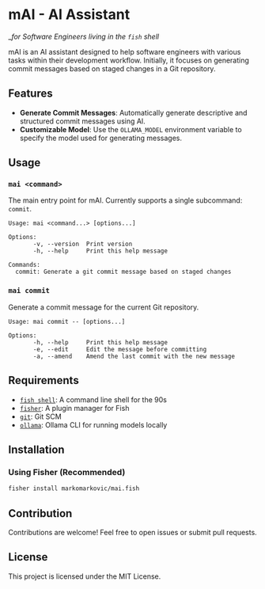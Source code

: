 # mAI - AI Assistant

__for Software Engineers living in the `fish` shell_

mAI is an AI assistant designed to help software engineers with various tasks within their development workflow. Initially, it focuses on generating commit messages based on staged changes in a Git repository.

## Features

- **Generate Commit Messages**: Automatically generate descriptive and structured commit messages using AI.
- **Customizable Model**: Use the `OLLAMA_MODEL` environment variable to specify the model used for generating messages.

## Usage

### `mai <command>`

The main entry point for mAI. Currently supports a single subcommand: `commit`.

```
Usage: mai <command...> [options...]

Options:
       -v, --version  Print version
       -h, --help     Print this help message

Commands:
  commit: Generate a git commit message based on staged changes
```

### `mai commit`

Generate a commit message for the current Git repository.

```
Usage: mai commit -- [options...]

Options:
       -h, --help     Print this help message
       -e, --edit     Edit the message before committing
       -a, --amend    Amend the last commit with the new message
```

## Requirements

- [`fish shell`](https://fishshell.com/): A command line shell for the 90s
- [`fisher`](https://github.com/jorgebucaran/fisher): A plugin manager for Fish
- [`git`](https://git-scm.com/): Git SCM
- [`ollama`](https://ollama.com/): Ollama CLI for running models locally

## Installation

### Using Fisher (Recommended)

```sh
fisher install markomarkovic/mai.fish
```

## Contribution

Contributions are welcome! Feel free to open issues or submit pull requests.

## License

This project is licensed under the MIT License.
